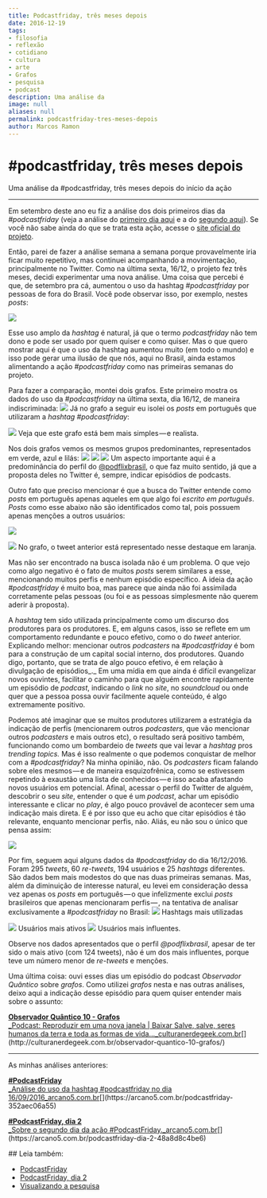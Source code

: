 ```yaml
---
title: Podcastfriday, três meses depois
date: 2016-12-19
tags:
- filosofia
- reflexão
- cotidiano
- cultura
- arte
- Grafos
- pesquisa
- podcast
description: Uma análise da
image: null
aliases: null
permalink: podcastfriday-tres-meses-depois
author: Marcos Ramon
---
```

# #podcastfriday, três meses depois

Uma análise da #podcastfriday, três meses depois do início da ação

---


Em setembro deste ano eu fiz a análise dos dois primeiros dias da _#podcastfriday_ (veja a análise do [primeiro dia aqui](https://arcano5.com.br/podcastfriday-352aec06a55#.6iccmdb6l) e a do [segundo aqui](https://arcano5.com.br/podcastfriday-dia-2-48a8d8c4be6#.t8grv8cvo)). Se você não sabe ainda do que se trata esta ação, acesse o [site oficial do projeto](http://podcastfriday.com.br/ ).

Então, parei de fazer a análise semana a semana porque provavelmente iria ficar muito repetitivo, mas continuei acompanhando a movimentação, principalmente no Twitter. Como na última sexta, 16/12, o projeto fez três meses, decidi experimentar uma nova análise. Uma coisa que percebi é que, de setembro pra cá, aumentou o uso da hashtag _#podcastfriday_ por pessoas de fora do Brasil. Você pode observar isso, por exemplo, nestes _posts_:

![](https://twitter.com/Scaramanga666/status/809879047346028544)

Esse uso amplo da _hashtag_ é natural, já que o termo _podcastfriday_ não tem dono e pode ser usado por quem quiser e como quiser. Mas o que quero mostrar aqui é que o uso da hashtag aumentou muito (em todo o mundo) e isso pode gerar uma ilusão de que nós, aqui no Brasil, ainda estamos alimentando a ação _#podcastfriday_ como nas primeiras semanas do projeto.

Para fazer a comparação, montei dois grafos. Este primeiro mostra os dados do uso da _#podcastfriday_ na última sexta, dia 16/12, de maneira indiscriminada:
<img src="/assets/img/Pasted image 20250311154328.png">
Já no grafo a seguir eu isolei os _posts_ em português que utilizaram a _hashtag #podcastfriday_:

<img src="/assets/img/Pasted image 20250311154336.png">
Veja que este grafo está bem mais simples — e realista.

Nos dois grafos vemos os mesmos grupos predominantes, representados em verde, azul e lilás:
<img src="/assets/img/Pasted image 20250311154345.png">
<img src="/assets/img/Pasted image 20250311154357.png">
<img src="/assets/img/Pasted image 20250311154408.png">
Um aspecto importante aqui é a predominância do perfil do [@podflixbrasil](https://twitter.com/PodflixBrasil), o que faz muito sentido, já que a proposta deles no Twitter é, sempre, indicar episódios de podcasts.

Outro fato que preciso mencionar é que a busca do Twitter entende como _posts_ em português apenas aqueles em que algo foi _escrito em português_. _Posts_ como esse abaixo não são identificados como tal, pois possuem apenas menções a outros usuários:

![](https://twitter.com/tambacast/status/809771218538741760)

<img src="/assets/img/Pasted image 20250311154429.png">
No grafo, o tweet anterior está representado nesse destaque em laranja.

Mas não ser encontrado na busca isolada não é um problema. O que vejo como algo negativo é o fato de muitos _posts_ serem similares a esse, mencionando muitos perfis e nenhum episódio específico. A ideia da ação _#podcastfriday_ é muito boa, mas parece que ainda não foi assimilada corretamente pelas pessoas (ou foi e as pessoas simplesmente não querem aderir à proposta).

A _hashtag_ tem sido utilizada principalmente como um discurso dos produtores para os produtores. E, em alguns casos, isso se reflete em um comportamento redundante e pouco efetivo, como o do _tweet_ anterior. Explicando melhor: mencionar outros _podcasters_ na _#podcastfriday_ é bom para a construção de um capital social interno, dos produtores. Quando digo, portanto, que se trata de algo pouco efetivo, é em relação à divulgação de episódios_._ Em uma mídia em que ainda é difícil evangelizar novos ouvintes, facilitar o caminho para que alguém encontre rapidamente um episódio de _podcast_, indicando o _link_ no _site_, no _soundcloud_ ou onde quer que a pessoa possa ouvir facilmente aquele conteúdo, é algo extremamente positivo.

Podemos até imaginar que se muitos produtores utilizarem a estratégia da indicação de perfis (mencionarem outros _podcasters_, que vão mencionar outros _podcasters_ e mais outros etc), o resultado será positivo também, funcionando como um bombardeio de _tweets_ que vai levar a _hashtag_ pros _trending topics._ Mas é isso realmente o que podemos conquistar de melhor com a _#podcastfriday_? Na minha opinião, não. Os _podcasters_ ficam falando sobre eles mesmos — e de maneira esquizofrênica, como se estivessem repetindo à exaustão uma lista de conhecidos — e isso acaba afastando novos usuários em potencial. Afinal, acessar o perfil do Twitter de alguém, descobrir o seu _site_, entender o que é um _podcast_, achar um episódio interessante e clicar no _play_, é algo pouco provável de acontecer sem uma indicação mais direta. E é por isso que eu acho que citar episódios é tão relevante, enquanto mencionar perfis, não. Aliás, eu não sou o único que pensa assim:

![](https://twitter.com/JeftherBarbosa/status/809755633163599872)

Por fim, seguem aqui alguns dados da _#podcastfriday_ do dia 16/12/2016. Foram 295 _tweets_, 60 _re-tweets_, 194 usuários e 25 _hashtags_ diferentes. São dados bem mais modestos do que nas duas primeiras semanas. Mas, além da diminuição de interesse natural, eu levei em consideração dessa vez apenas os _posts_ em português — o que infelizmente exclui _posts_ brasileiros que apenas mencionaram perfis — , na tentativa de analisar exclusivamente a _#podcastfriday_ no Brasil:
<img src="/assets/img/Pasted image 20250311154455.png">
Hashtags mais utilizadas

<img src="/assets/img/Pasted image 20250311154503.png">
Usuários mais ativos
<img src="/assets/img/Pasted image 20250311154518.png">
Usuários mais influentes.

Observe nos dados apresentados que o perfil _@podflixbrasil_, apesar de ter sido o mais ativo (com 124 tweets), não é um dos mais influentes, porque teve um número menor de _re-tweets_ e menções.

Uma última coisa: ouvi esses dias um episódio do podcast _Observador Quântico_ sobre _grafos_. Como utilizei _grafos_ nesta e nas outras análises, deixo aqui a indicação desse episódio para quem quiser entender mais sobre o assunto:

[**Observador Quântico 10 - Grafos**  
_Podcast: Reproduzir em uma nova janela | Baixar Salve, salve, seres humanos da terra e toda as formas de vida…_culturanerdegeek.com.br](http://culturanerdegeek.com.br/observador-quantico-10-grafos/ "http://culturanerdegeek.com.br/observador-quantico-10-grafos/")[](http://culturanerdegeek.com.br/observador-quantico-10-grafos/)

---

As minhas análises anteriores:

[**#PodcastFriday**  
_Análise do uso da hashtag #podcastfriday no dia 16/09/2016_arcano5.com.br](https://arcano5.com.br/podcastfriday-352aec06a55 "https://arcano5.com.br/podcastfriday-352aec06a55")[](https://arcano5.com.br/podcastfriday-352aec06a55)

[**#PodcastFriday, dia 2**  
_Sobre o segundo dia da ação #PodcastFriday._arcano5.com.br](https://arcano5.com.br/podcastfriday-dia-2-48a8d8c4be6 "https://arcano5.com.br/podcastfriday-dia-2-48a8d8c4be6")[](https://arcano5.com.br/podcastfriday-dia-2-48a8d8c4be6)


<div class="leia-tambem" markdown="1">
## Leia também:

- <a href="/podcastfriday">PodcastFriday</a>
- <a href="/podcastfriday-dia-2">PodcastFriday, dia 2</a>
- <a href="/visualizando-a-pesquisa">Visualizando a pesquisa</a>
</div>